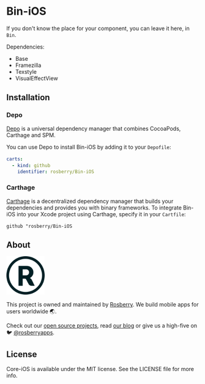 # Bin-iOS

If you don't know the place for your component, you can leave it here, in `Bin`.

Dependencies:
- Base
- Framezilla
- Texstyle
- VisualEffectView

## Installation

### Depo

[Depo](https://github.com/rosberry/depo) is a universal dependency manager that combines CocoaPods, Carthage and SPM.

You can use Depo to install Bin-iOS by adding it to your `Depofile`:
```yaml
carts:
  - kind: github
    identifier: rosberry/Bin-iOS
```

### Carthage

[Carthage](https://github.com/Carthage/Carthage) is a decentralized dependency manager that builds your dependencies and provides you with binary frameworks. To integrate Bin-iOS into your Xcode project using Carthage, specify it in your `Cartfile`:

```ogdl
github "rosberry/Bin-iOS
```

## About

<img src="https://github.com/rosberry/Foundation/blob/master/Assets/full_logo.png?raw=true" height="100" />

This project is owned and maintained by [Rosberry](http://rosberry.com). We build mobile apps for users worldwide 🌏.

Check out our [open source projects](https://github.com/rosberry), read [our blog](https://medium.com/@Rosberry) or give us a high-five on 🐦 [@rosberryapps](http://twitter.com/RosberryApps).

## License

Core-iOS is available under the MIT license. See the LICENSE file for more info.

